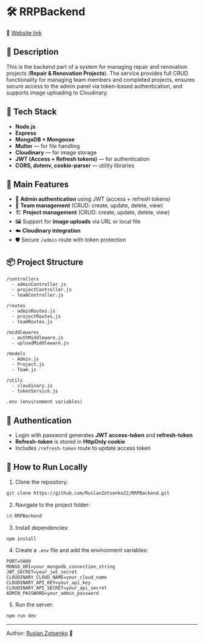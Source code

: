 
# 🛠️ RRPBackend

🔗 [Website link](https://rrp-it.cz)

## 📌 Description
This is the backend part of a system for managing repair and renovation projects (**Repair & Renovation Projects**). The service provides full CRUD functionality for managing team members and completed projects, ensures secure access to the admin panel via token-based authentication, and supports image uploading to Cloudinary.

## 🧰 Tech Stack
- **Node.js**
- **Express**
- **MongoDB + Mongoose**
- **Multer** — for file handling
- **Cloudinary** — for image storage
- **JWT (Access + Refresh tokens)** — for authentication
- **CORS, dotenv, cookie-parser** — utility libraries

## 📁 Main Features
- 🔐 **Admin authentication** using JWT (access + refresh tokens)
- 👥 **Team management** (CRUD: create, update, delete, view)
- 🏗️ **Project management** (CRUD: create, update, delete, view)
- 🖼️ Support for **image uploads** via URL or local file
- ☁️ **Cloudinary integration**
- 🛡️ Secure `/admin` route with token protection

## 📦 Project Structure
```
/controllers
  - adminController.js
  - projectController.js
  - teamController.js

/routes
  - adminRoutes.js
  - projectRoutes.js
  - teamRoutes.js

/middlewares
  - authMiddleware.js
  - uploadMiddleware.js

/models
  - Admin.js
  - Project.js
  - Team.js

/utils
  - cloudinary.js
  - tokenService.js

.env (environment variables)
```

## 🔐 Authentication
- Login with password generates **JWT access-token** and **refresh-token**
- **Refresh-token** is stored in **HttpOnly cookie**
- Includes `/refresh-token` route to update access token

## 🚀 How to Run Locally

1. Clone the repository:
```bash
git clone https://github.com/RuslanZotsenko22/RRPBackend.git
```

2. Navigate to the project folder:
```bash
cd RRPBackend
```

3. Install dependencies:
```bash
npm install
```

4. Create a `.env` file and add the environment variables:
```
PORT=5000
MONGO_URI=your_mongodb_connection_string
JWT_SECRET=your_jwt_secret
CLOUDINARY_CLOUD_NAME=your_cloud_name
CLOUDINARY_API_KEY=your_api_key
CLOUDINARY_API_SECRET=your_api_secret
ADMIN_PASSWORD=your_admin_password
```

5. Run the server:
```bash
npm run dev
```

---

Author: [Ruslan Zotsenko](https://github.com/RuslanZotsenko22) 🚀
